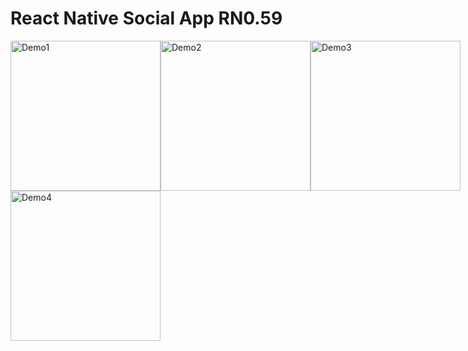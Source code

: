 # React Native Social App RN0.59
  <div style="display: flex; flex-direction: row">
    <img src="https://raw.githubusercontent.com/funnyjerry/react-native-social-app/master/images/1.PNG" alt="Demo1" width="240" />
    <img src="https://raw.githubusercontent.com/funnyjerry/react-native-social-app/master/images/2.PNG" alt="Demo2" width="240" />
    <img src="https://raw.githubusercontent.com/funnyjerry/react-native-social-app/master/images/3.PNG" alt="Demo3" width="240" />
  </div>
<img src="https://raw.githubusercontent.com/funnyjerry/react-native-social-app/master/images/4.PNG" alt="Demo4" width="240" />
